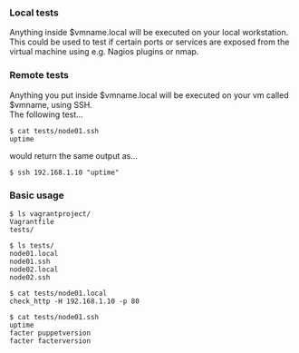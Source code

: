 ### Local tests
Anything inside $vmname.local will be executed on your local workstation.  
This could be used to test if certain ports or services are exposed from the virtual machine using e.g. Nagios plugins or nmap.


### Remote tests
Anything you put inside $vmname.local will be executed on your vm called $vmname, using SSH.  
The following test...

    $ cat tests/node01.ssh
    uptime

would return the same output as...

    $ ssh 192.168.1.10 "uptime"


### Basic usage
    $ ls vagrantproject/
    Vagrantfile
    tests/

    $ ls tests/
    node01.local
    node01.ssh
    node02.local
    node02.ssh

    $ cat tests/node01.local
    check_http -H 192.168.1.10 -p 80

    $ cat tests/node01.ssh
    uptime
    facter puppetversion
    facter facterversion

